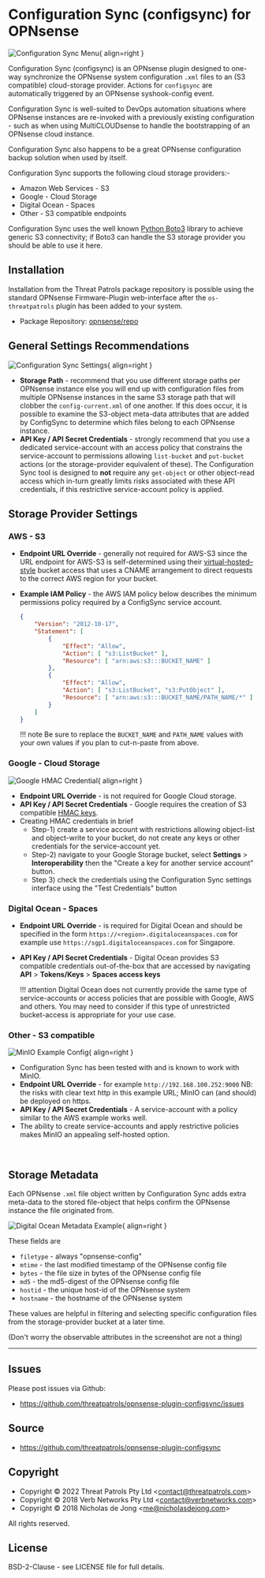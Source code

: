 # Configuration Sync (configsync) for OPNsense

![Configuration Sync Menu](assets/opnsense-menu-configsync.png){ align=right }

Configuration Sync (configsync) is an OPNsense plugin designed to one-way 
synchronize the OPNsense system configuration `.xml` files to an (S3 compatible) 
cloud-storage provider.  Actions for `configsync` are automatically triggered 
by an OPNsense syshook-config event.

Configuration Sync is well-suited to DevOps automation situations where OPNsense
instances are re-invoked with a previously existing configuration - such as when 
using MultiCLOUDsense to handle the bootstrapping of an OPNsense cloud instance.

Configuration Sync also happens to be a great OPNsense configuration backup solution 
when used by itself.

Configuration Sync supports the following cloud storage providers:-

 * Amazon Web Services - S3
 * Google - Cloud Storage
 * Digital Ocean - Spaces
 * Other - S3 compatible endpoints

Configuration Sync uses the well known [Python Boto3](https://boto3.amazonaws.com/v1/documentation/api/latest/index.html) 
library to achieve generic S3 connectivity; if Boto3 can handle the S3 storage provider 
you should be able to use it here.

## Installation
Installation from the Threat Patrols package repository is possible using the standard
OPNsense Firmware-Plugin web-interface after the `os-threatpatrols` plugin has been added
to your system.

 - Package Repository: [opnsense/repo](/opnsense/repo/)

## General Settings Recommendations

![Configuration Sync Settings](assets/configsync-screenshot01.png){ align=right }

 * __Storage Path__ - recommend that you use different storage paths per OPNsense 
   instance else you will end up with configuration files from multiple OPNsense 
   instances in the same S3 storage path that will clobber the `config-current.xml`
   of one another.  If this does occur, it is possible to examine the S3-object
   meta-data attributes that are added by ConfigSync to determine which files belong
   to each OPNsense instance.
 * __API Key / API Secret Credentials__ - strongly recommend that you use a dedicated 
   service-account with an access policy that constrains the service-account to permissions
   allowing `list-bucket` and `put-bucket` actions (or the storage-provider equivalent 
   of these).  The Configuration Sync tool is designed to __not__ require any `get-object` 
   or other object-read access which in-turn greatly limits risks associated with these 
   API credentials, if this restrictive service-account policy is applied.

## Storage Provider Settings
### AWS - S3
 * __Endpoint URL Override__ - generally not required for AWS-S3 since the URL endpoint
   for AWS-S3 is self-determined using their [virtual-hosted–style](https://docs.aws.amazon.com/AmazonS3/latest/userguide/access-bucket-intro.html) 
   bucket access that uses a CNAME arrangement to direct requests to the correct AWS 
   region for your bucket.
 * __Example IAM Policy__ - the AWS IAM policy below describes the minimum permissions
   policy required by a ConfigSync service account. 

    ```json
    {
        "Version": "2012-10-17",
        "Statement": [
            {
                "Effect": "Allow",
                "Action": [ "s3:ListBucket" ],
                "Resource": [ "arn:aws:s3:::BUCKET_NAME" ]
            },
            {
                "Effect": "Allow",
                "Action": [ "s3:ListBucket", "s3:PutObject" ],
                "Resource": [ "arn:aws:s3:::BUCKET_NAME/PATH_NAME/*" ]
            }
        ]
    }
    ```
    !!! note
        Be sure to replace the `BUCKET_NAME` and `PATH_NAME` values with your own values 
        if you plan to cut-n-paste from above.

### Google - Cloud Storage
![Google HMAC Credential](assets/google-hmac-credential01.png){ align=right }

  * __Endpoint URL Override__ - is not required for Google Cloud storage.
  * __API Key / API Secret Credentials__ - Google requires the creation of S3 compatible 
    [HMAC keys](https://cloud.google.com/storage/docs/authentication/hmackeys).
  * Creating HMAC credentials in brief
    * Step-1) create a service account with restrictions allowing object-list and object-write
      to your bucket, do not create any keys or other credentials for the service-account yet.
    * Step-2) navigate to your Google Storage bucket, select __Settings__ > __Interoperability__ then 
      the "Create a key for another service account" button.
    * Step 3) check the credentials using the Configuration Sync settings interface using
      the "Test Credentials" button

### Digital Ocean - Spaces

  * __Endpoint URL Override__ - is required for Digital Ocean and should be specified in the
    form `https://<region>.digitaloceanspaces.com` for example use `https://sgp1.digitaloceanspaces.com` for 
    Singapore.
  * __API Key / API Secret Credentials__ - Digital Ocean provides S3 compatible credentials
    out-of-the-box that are accessed by navigating __API__ > __Tokens/Keys__ > __Spaces access keys__

    !!! attention
        Digital Ocean does not currently provide the same type of service-accounts or access 
        policies that are possible with Google, AWS and others.  You may need to consider if 
        this type of unrestricted bucket-access is appropriate for your use case.

### Other - S3 compatible
![MinIO Example Config](assets/minio-example01.png){ align=right }

  * Configuration Sync has been tested with and is known to work with MinIO. 
  * __Endpoint URL Override__ - for example `http://192.168.100.252:9000`  NB: the risks with
    clear text http in this example URL; MinIO can (and should) be deployed on https.
  * __API Key / API Secret Credentials__ - A service-account with a policy similar to the AWS
    example works well.
  * The ability to create service-accounts and apply restrictive policies makes MinIO
    an appealing self-hosted option.

<br>

## Storage Metadata

Each OPNsense `.xml` file object written by Configuration Sync adds extra meta-data to the 
stored file-object that helps confirm the OPNsense instance the file originated from.

![Digital Ocean Metadata Example](assets/digitalocean-metadata-example01.png){ align=right }

These fields are

 * `filetype` - always "opnsense-config"
 * `mtime` - the last modified timestamp of the OPNsense config file
 * `bytes` - the file size in bytes of the OPNsense config file
 * `md5` - the md5-digest of the OPNsense config file
 * `hostid` - the unique host-id of the OPNsense system
 * `hostname` - the hostname of the OPNsense system

These values are helpful in filtering and selecting specific configuration files from the 
storage-provider bucket at a later time.

(Don't worry the observable attributes in the screenshot are not a thing)

---

## Issues
Please post issues via Github:

 * https://github.com/threatpatrols/opnsense-plugin-configsync/issues 

## Source
 * https://github.com/threatpatrols/opnsense-plugin-configsync

## Copyright
* Copyright &copy; 2022 Threat Patrols Pty Ltd &lt;contact@threatpatrols.com&gt;
* Copyright &copy; 2018 Verb Networks Pty Ltd &lt;contact@verbnetworks.com&gt;
* Copyright &copy; 2018 Nicholas de Jong &lt;me@nicholasdejong.com&gt;

All rights reserved.

## License
BSD-2-Clause - see LICENSE file for full details.
